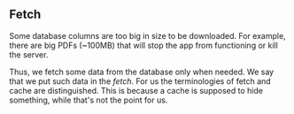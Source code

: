 
Fetch
-----

Some database columns are too big in size to be downloaded. For example, there are big PDFs (~100MB) that will stop the app from functioning or kill the server.

Thus, we fetch some data from the database only when needed. We say that we put such data in the *fetch*. For us the terminologies of fetch and cache are distinguished. This is because a cache is supposed to hide something, while that's not the point for us.
